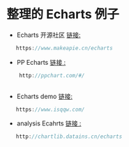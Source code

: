 
# 整理的 Echarts 例子
- Echarts 开源社区
[链接:](https://www.makeapie.cn/echarts)
 ``` js
    https://www.makeapie.cn/echarts
 
 ```

- PP Echarts 
[链接 :](http://ppchart.com/#/ )
``` js
    http://ppchart.com/#/ 
 
 ```
 - Echarts demo
[链接:](https://www.isqqw.com/)

 ``` js
    https://www.isqqw.com/ 
 ```

 - analysis Ecahrts
[链接 :](http://chartlib.datains.cn/echarts)
 ```js
    http://chartlib.datains.cn/echarts
 ```